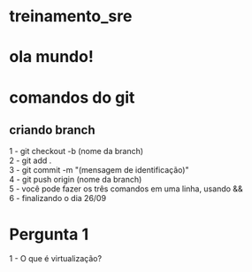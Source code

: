 # treinamento_sre
# ola mundo!
# comandos do git

## criando branch

1 - git checkout -b (nome da branch)  
2 - git add .  
3 - git commit -m "(mensagem de identificação)"  
4 - git push origin (nome da branch)  
5 - você pode fazer os três comandos em uma linha, usando &&  
6 - finalizando o dia 26/09  

# Pergunta 1  
1 - O que é virtualização?